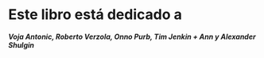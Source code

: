# Este libro está dedicado a

***Voja Antonic, Roberto Verzola, Onno Purb, Tim Jenkin + Ann y Alexander Shulgin***
